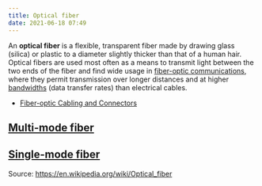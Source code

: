 ```yaml
---
title: Optical fiber
date: 2021-06-18 07:49
---
```


An **optical fiber** is a flexible, transparent fiber made by drawing glass
(silica) or plastic to a diameter slightly thicker than that of a human hair.
Optical fibers are used most often as a means to transmit light between the two
ends of the fiber and find wide usage in 
[fiber-optic communications](2021-06-22--06-13-52Z--fiber-optic_communications.md), where
they permit transmission over longer distances and at higher
[bandwidths](2021-06-22--06-23-29Z--bandwidths.md) (data transfer rates) than
electrical cables.

* [Fiber-optic Cabling and Connectors](2020-10-13--12-47-05Z--fiber_optic.md)

## [Multi-mode fiber](2021-06-23--05-47-03Z--multi-mode_fiber.md)
## [Single-mode fiber](2021-06-23--06-02-58Z--single-mode_fiber.md)

Source: https://en.wikipedia.org/wiki/Optical_fiber
